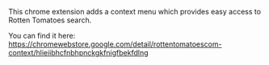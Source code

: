 This chrome extension adds a context menu which provides easy access to Rotten Tomatoes search.

You can find it here: https://chromewebstore.google.com/detail/rottentomatoescom-context/hlieiibhcfnbhpnckgkfnigfbekfdlng
